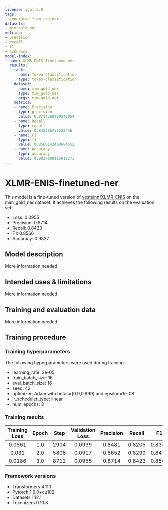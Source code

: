 ```yaml
---
license: agpl-3.0
tags:
- generated_from_trainer
datasets:
- mim_gold_ner
metrics:
- precision
- recall
- f1
- accuracy
model-index:
- name: XLMR-ENIS-finetuned-ner
  results:
  - task:
      name: Token Classification
      type: token-classification
    dataset:
      name: mim_gold_ner
      type: mim_gold_ner
      args: mim-gold-ner
    metrics:
    - name: Precision
      type: precision
      value: 0.8714268909540054
    - name: Recall
      type: recall
      value: 0.842296759522456
    - name: F1
      type: f1
      value: 0.8566142460684552
    - name: Accuracy
      type: accuracy
      value: 0.9827189115812273
---
```


<!-- This model card has been generated automatically according to the information the Trainer had access to. You
should probably proofread and complete it, then remove this comment. -->

# XLMR-ENIS-finetuned-ner

This model is a fine-tuned version of [vesteinn/XLMR-ENIS](https://huggingface.co/vesteinn/XLMR-ENIS) on the mim_gold_ner dataset.
It achieves the following results on the evaluation set:
- Loss: 0.0955
- Precision: 0.8714
- Recall: 0.8423
- F1: 0.8566
- Accuracy: 0.9827

## Model description

More information needed

## Intended uses & limitations

More information needed

## Training and evaluation data

More information needed

## Training procedure

### Training hyperparameters

The following hyperparameters were used during training:
- learning_rate: 2e-05
- train_batch_size: 16
- eval_batch_size: 16
- seed: 42
- optimizer: Adam with betas=(0.9,0.999) and epsilon=1e-08
- lr_scheduler_type: linear
- num_epochs: 3

### Training results

| Training Loss | Epoch | Step | Validation Loss | Precision | Recall | F1     | Accuracy |
|:-------------:|:-----:|:----:|:---------------:|:---------:|:------:|:------:|:--------:|
| 0.0561        | 1.0   | 2904 | 0.0939          | 0.8481    | 0.8205 | 0.8341 | 0.9804   |
| 0.031         | 2.0   | 5808 | 0.0917          | 0.8652    | 0.8299 | 0.8472 | 0.9819   |
| 0.0186        | 3.0   | 8712 | 0.0955          | 0.8714    | 0.8423 | 0.8566 | 0.9827   |


### Framework versions

- Transformers 4.11.1
- Pytorch 1.9.0+cu102
- Datasets 1.12.1
- Tokenizers 0.10.3
